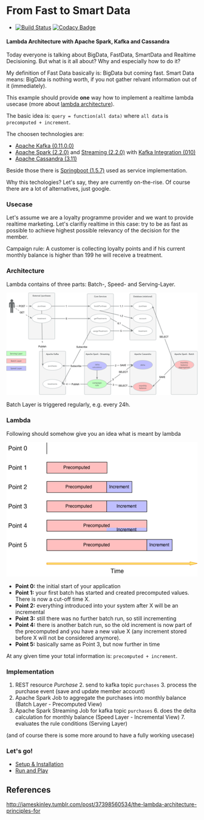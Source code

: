 # From Fast to Smart Data

* [![Build Status](https://travis-ci.com/markush81/fast2smart.svg?branch=master)](https://travis-ci.com/markush81/fast2smart) [![Codacy Badge](https://api.codacy.com/project/badge/Grade/65ccc39fdd0343978f31d74d2b50054d)](https://www.codacy.com/app/mhelbig81/fast2smart?utm_source=github.com&amp;utm_medium=referral&amp;utm_content=markush81/fast2smart&amp;utm_campaign=Badge_Grade)

#### Lambda Architecture with Apache Spark, Kafka and Cassandra

Today everyone is talking about BigData, FastData, SmartData and Realtime Decisioning. But what is it all about? Why and especially how to do it?

My definition of Fast Data basically is: BigData but coming fast. Smart Data means: BigData is nothing worth, if you not gather relvant information out of it (immediately).

This example should provide **one** way how to implement a realtime lambda usecase (more about [lambda architecture](
http://jameskinley.tumblr.com/post/37398560534/the-lambda-architecture-principles-for)).

The basic idea is: `query = function(all data)` where `all data` is `precomputed + increment`.

The choosen technologies are: 

- [Apache Kafka (0.11.0.0)](http://kafka.apache.org/0110/documentation.html)
- [Apache Spark (2.2.0)](http://spark.apache.org/docs/2.2.0/) and [Streaming (2.2.0)](http://spark.apache.org/docs/2.2.0/streaming-programming-guide.html) with [Kafka Integration (010)](http://spark.apache.org/docs/2.2.0/streaming-kafka-0-10-integration.html)
- [Apache Cassandra (3.11)](http://cassandra.apache.org/doc/)

Beside those there is [Springboot (1.5.7)](http://docs.spring.io/spring-boot/docs/1.5.7.RELEASE/reference/htmlsingle/) used as service implementation.

Why this techologies? Let's say, they are currently on-the-rise. Of course there are a lot of alternatives, just google.


### Usecase

Let's assume we are a loyalty programme provider and we want to provide realtime marketing. Let's clarifiy realtime in this case: try to be as fast as possible to achieve highest possible relevancy of the decision for the member.

Campaign rule: A customer is collecting loyalty points and if his current monthly balance is higher than 199 he will receive a treatment.

### Architecture

Lambda contains of three parts: Batch-, Speed- and Serving-Layer.

![Lambda Architecture](doc/usecase.png)

Batch Layer is triggered regularly, e.g. every 24h.

### Lambda

Following should somehow give you an idea what is meant by lambda

![Lambda Architecture](doc/lambda.png)

- **Point 0:** the initial start of your application
- **Point 1:** your first batch has started and created precomputed values. There is now a cut-off time X.
- **Point 2:** everything introduced into your system after X will be an incremental
- **Point 3:** still there was no further batch run, so still incrementing
- **Point 4:** there is another batch run, so the old increment is now part of the precomputed and you have a new value X (any increment stored before X will not be considered anymore).
- **Point 5:** basically same as Point 3, but now further in time

At any given time your total information is: `precomputed + increment`.

### Implementation

1. REST resource *Purchase*
	2. 	send to kafka topic `purchases`
	3. process the purchase event (save and update member account)
4. Apache Spark Job to aggregate the purchases into monthly balance (Batch Layer - Precomputed View)
5. Apache Spark Streaming Job for kafka topic `purchases`
   6. does the delta calculation for monthly balance (Speed Layer - Incremental View)
   7. evaluates the rule conditions (Serving Layer)

(and of course there is some more around to have a fully working usecase)


### Let's go!

- [Setup & Installation](doc/Installation.md)
- [Run and Play](doc/Run.md)


## References

http://jameskinley.tumblr.com/post/37398560534/the-lambda-architecture-principles-for